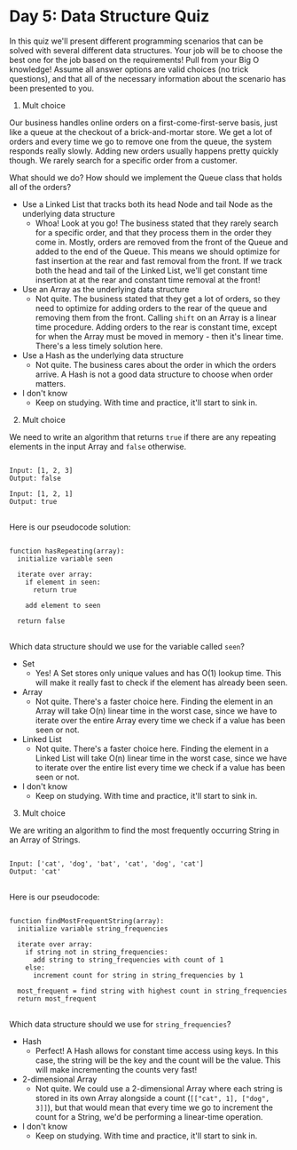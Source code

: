 # Day 5: Data Structure Quiz

In this quiz we'll present different programming scenarios that can be solved with several different data structures. Your job will be to choose the best one for the job based on the requirements! Pull from your Big O knowledge! Assume all answer options are valid choices (no trick questions), and that all of the necessary information about the scenario has been presented to you.

1. Mult choice

Our business handles online orders on a first-come-first-serve basis, just like a queue at the checkout of a brick-and-mortar store. We get a lot of orders and every time we go to remove one from the queue, the system responds really slowly. Adding new orders usually happens pretty quickly though. We rarely search for a specific order from a customer.

What should we do? How should we implement the Queue class that holds all of the orders? 

- Use a Linked List that tracks both its head Node and tail Node as the underlying data structure
  - Whoa! Look at you go! The business stated that they rarely search for a specific order, and that they process them in the order they come in. Mostly, orders are removed from the front of the Queue and added to the end of the Queue. This means we should optimize for fast insertion at the rear and fast removal from the front. If we track both the head and tail of the Linked List, we'll get constant time insertion at at the rear and constant time removal at the front!
- Use an Array as the underlying data structure
  - Not quite. The business stated that they get a lot of orders, so they need to optimize for adding orders to the rear of the queue and removing them from the front. Calling <code>shift</code> on an Array is a linear time procedure. Adding orders to the rear is constant time, except for when the Array must be moved in memory - then it's linear time. There's a less timely solution here.
- Use a Hash as the underlying data structure
  - Not quite. The business cares about the order in which the orders arrive. A Hash is not a good data structure to choose when order matters.
- I don't know
  - Keep on studying. With time and practice, it'll start to sink in.

2. Mult choice

We need to write an algorithm that returns `true` if there are any repeating elements in the input Array and `false` otherwise.

<pre>
<code>
Input: [1, 2, 3]
Output: false

Input: [1, 2, 1]
Output: true
</code>
</pre>

Here is our pseudocode solution:

<pre>
<code>
function hasRepeating(array):
  initialize variable seen

  iterate over array:
    if element in seen:
      return true
    
    add element to seen

  return false
</code>
</pre>

Which data structure should we use for the variable called <code>seen</code>?

- Set
  - Yes! A Set stores only unique values and has O(1) lookup time. This will make it really fast to check if the element has already been seen.
- Array
  - Not quite. There's a faster choice here. Finding the element in an Array will take O(n) linear time in the worst case, since we have to iterate over the entire Array every time we check if a value has been seen or not.
- Linked List
  - Not quite. There's a faster choice here. Finding the element in a Linked List will take O(n) linear time in the worst case, since we have to iterate over the entire list every time we check if a value has been seen or not.
- I don't know
  - Keep on studying. With time and practice, it'll start to sink in.

3. Mult choice

We are writing an algorithm to find the most frequently occurring String in an Array of Strings.

<pre>
<code>
Input: ['cat', 'dog', 'bat', 'cat', 'dog', 'cat']
Output: 'cat'
</code>
</pre>

Here is our pseudocode:

<pre>
<code>
function findMostFrequentString(array):
  initialize variable string_frequencies

  iterate over array:
    if string not in string_frequencies:
      add string to string_frequencies with count of 1
    else:
      increment count for string in string_frequencies by 1

  most_frequent = find string with highest count in string_frequencies
  return most_frequent
</code>
</pre>

Which data structure should we use for <code>string_frequencies</code>?

- Hash
  - Perfect! A Hash allows for constant time access using keys. In this case, the string will be the key and the count will be the value. This will make incrementing the counts very fast!
- 2-dimensional Array
  - Not quite. We could use a 2-dimensional Array where each string is stored in its own Array alongside a count (<code>[["cat", 1], ["dog", 3]]</code>), but that would mean that every time we go to increment the count for a String, we'd be performing a linear-time operation.
- I don't know
  - Keep on studying. With time and practice, it'll start to sink in.
